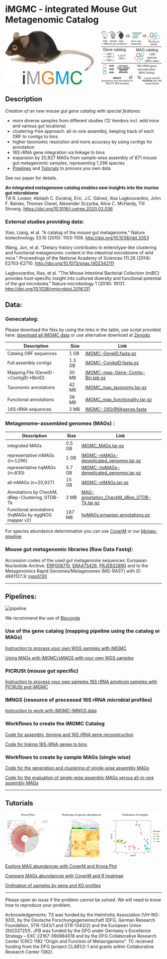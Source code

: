 # iMGMC - integrated Mouse Gut Metagenomic Catalog

![logo](/images/logo.png)

## Description

*Creation of an new mouse gut gene catalog with special features:*
  - more diverse samples from different studies (12 Vendors incl. wild mice and various gut locations)
  - clustering-free approach: all-in-one assembly, keeping track of each ORF to contigs to bins
  - higher taxonomic resolution and more accuracy by using contigs for annotation
  - 16S rRNA gene integration via linkage to bins
  - expansion by 20,927 MAGs from sample-wise assembly of 871 mouse gut metagenomic samples, representing 1,296 species
  - [Pipelines](#Pipelines) and [Tutorials](#Tutorials) to process you own data

See our paper for details.

**An integrated metagenome catalog enables new insights into the murine gut microbiome**  
Till R. Lesker, Abilash C. Durairaj, Eric. J.C. Gálvez, Ilias Lagkouvardos, John F. Baines, Thomas Clavel, Alexander Sczyrba, Alice C. McHardy, Till Strowig.
https://doi.org/10.1016/j.celrep.2020.02.036

### External studies providing data:
Xiao, Liang, et al. "A catalog of the mouse gut metagenome." Nature biotechnology 33.10 (2015): 1103-1108. http://doi.org/10.1038/nbt.3353

Wang, Jun, et al. "Dietary history contributes to enterotype-like clustering and functional metagenomic content in the intestinal microbiome of wild mice." Proceedings of the National Academy of Sciences 111.26 (2014): E2703-E2710. http://doi.org/10.1073/pnas.1402342111

Lagkouvardos, Ilias, et al. "The Mouse Intestinal Bacterial Collection (miBC) provides host-specific insight into cultured diversity and functional potential of the gut microbiota." Nature microbiology 1 (2016): 16131. http://doi.org/10.1038/nmicrobiol.2016.131


## Data:

### Genecatalog:

Please download the files by using the links in the table, use script provided here: [download all iMGMC data](/download.md) or use alternative download at [Zenodo](https://zenodo.org/record/3631711).

| Description | Size | Link |
|--|--|--|
| Catalog ORF sequences | 1 GB | [iMGMC-GeneID.fasta.gz](https://zenodo.org/record/3631711/files/iMGMC-GeneID.fasta.gz) |
| Full assembly contigs | 1.3 GB | [iMGMC-ConitgID.fasta.gz](https://zenodo.org/record/3631711/files/iMGMC-ConigID.fasta.gz) |
| Mapping File (GeneID->ContigID->BinID) | 30 MB | [iMGMC-map-Gene-Contig-Bin.tab.gz](https://zenodo.org/record/3631711/files/iMGMC-map-Gene-Contig-Bin.tab.gz) |
| Taxonomic annotations | 42 MB | [iMGMC_map_taxonomy.tar.gz](https://zenodo.org/record/3631711/files/iMGMC_map_taxonomy.tar.gz) |
| Functional annotations | 38 MB | [iMGMC_map_functionality.tar.gz](https://zenodo.org/record/3631711/files/iMGMC_map_functionality.tar.gz) |
| 16S rRNA sequences | 2 MB | [iMGMC-16SrRNAgenes.fasta](https://zenodo.org/record/3631711/files/iMGMC-16SrRNAgenes.fasta) |

### Metagenome-assembled genomes (MAGs) :

| Description | Size | Link |
|--|--|--|
| integrated MAGs | 0.5 GB | [iMGMC_MAGs.tar.gz](https://zenodo.org/record/3631711/files/iMGMC-MAGs.tar.gz) |
| representative mMAGs (n=1296) | 1 GB | [iMGMC-mMAGs-dereplicated_genomes.tar.gz](https://zenodo.org/record/3631711/files/iMGMC-mMAGs-dereplicated_genomes.tar.gz) | 
| representative hqMAGs (n=830) | 0.7 GB | [iMGMC-hqMAGs-dereplicated_genomes.tar.gz](https://zenodo.org/record/3631711/files/iMGMC-hqMAGs-dereplicated_genomes.tar.gz) | 
| all mMAGs (n=20,927) | 15 GB | [iMGMC-mMAGs.tar.gz](https://zenodo.org/record/3631711/files/iMGMC-mMAGs.tar.gz) | 
| Annotations by CheckM, dRep-Clustering, GTDB-Tk | 2 MB | [MAG-annotation_CheckM_dRep_GTDB-Tk.tar.gz](https://zenodo.org/record/3631711/files/MAG-annotation_CheckM_dRep_GTDB-Tk.tar.gz) |
| Functional annotations (hqMAGs by eggNOG mapper v2) | 187 MB | [hqMAGs.emapper.annotations.gz](https://zenodo.org/record/3631711/files/hqMAGs.emapper.annotations.gz) |

For species abundance determination you can use [CoverM](https://github.com/wwood/CoverM) or our [bbmap-pipeline](/MAG-pipeline.md).

### Mouse gut metagenomic libraries (Raw Data Fastq):

Accession codes of the used gut metagenome sequences:
European Nucleotide Archive: [ERP008710](https://www.ebi.ac.uk/ena/data/view/ERP008710), [ERA473426](https://www.ebi.ac.uk/ena/data/view/ERA473426), [PRJEB32890](https://www.ebi.ac.uk/ena/data/view/PRJEB32890) and to the Metagenomics Rapid Genomes/Metagenomes (MG-RAST) with ID 4661127.3/ [mgp5130](https://www.mg-rast.org/linkin.cgi?project=mgp5130)

___

## Pipelines:

![pipeline](/images/pipeline.png)

We recommend the use of [Bioconda](http://bioconda.github.io/)

### Use of the gene catalog (mapping pipeline using the catalog or MAGs)

[Instruction to process your own WGS samples with iMGMC](/genecatalog-pipeline.md)

[Using MAGs with iMGMC/sMAGS with your own WGS samples ](/MAG-pipeline.md)

### PICRUSt (mouse gut specific)

[Instruction to process your own samples 16S rRNA amplicon samples with PICRUSt and iMGMC](/PICRUSt/README.md)

### IMNGS (resource of processed 16S rRNA microbial profiles)

[Instruction to work with iMGMC-IMNGS data](/IMNGS.md)

### Workflows to create the iMGMC Catalog

[Code for assembly, binning and 16S rRNA gene reconstruction](/creation-cataloge-pipeline.md)

[Code for linking 16S rRNA genes to bins](/linking/README.md)

### Workflows to create by sample MAGs (single wise)

[Code for the generation and clustering of single-wise assembly MAGs](/sMAG-pipeline.md)

[Code for the evaluation of single-wise assembly MAGs versus all-in-one assembly MAGs](/evaluation/README.md)

___

## Tutorials

![tutorials](/images/tutorials.png)

[Explore MAG abundances with CoverM and Krona Plot](/tutorials/map-to-MAGs-Krona-plot.md)

[Compare MAGs abundances with CoverM and R heatmap](/tutorials/map-to-MAGs-HeatmapR.md)

[Ordination of samples by gene and KO profiles](/tutorials/map-to-Catalog-Ordination.md)


___


Please open an issue if the problem cannot be solved. We will need to know how to reproduce your problem.

Acknowledgements:
TS was funded by the Helmholtz Association (VH-NG-933), by the Deutsche Forschungsgemeinschaft (DFG, German Research Foundation, STR-1343/1 and STR-1343/2) and the European Union (StG337251).
JFB was funded by the DFG under Germany`s Excellence Strategy – EXC 22167-390884018 and by the DFG Collaborative Research Center (CRC) 1182 “Origin and Function of Metaorganisms”. 
TC received funding from the DFG (project CL481/2-1 and grants within Collaborative Research Center 1382).

